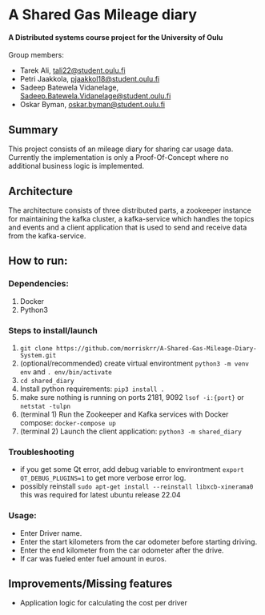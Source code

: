 # A Shared Gas Mileage diary
#### A Distributed systems course project for the University of Oulu
Group members:
- Tarek Ali, tali22@student.oulu.fi
- Petri Jaakkola, pjaakkol18@student.oulu.fi
- Sadeep Batewela Vidanelage, Sadeep.Batewela.Vidanelage@student.oulu.fi
- Oskar Byman, oskar.byman@student.oulu.fi


## Summary
This project consists of an mileage diary for sharing car usage data. Currently the implementation is only a Proof-Of-Concept where no additional business logic is implemented.

## Architecture
The architecture consists of three distributed parts, a zookeeper instance for maintaining the kafka cluster, a kafka-service which handles the topics and events and a client application that is used to send and receive data from the kafka-service.

## How to run:
### Dependencies:
1. Docker
1. Python3

### Steps to install/launch
1. `git clone https://github.com/morriskrr/A-Shared-Gas-Mileage-Diary-System.git`
1. (optional/recommended) create virtual environtment `python3 -m venv env` and `. env/bin/activate`
1. `cd shared_diary`
1. Install python requirements: `pip3 install .`
1. make sure nothing is running on ports 2181, 9092 `lsof -i:{port}` or `netstat -tulpn`
1. (terminal 1) Run the Zookeeper and Kafka services with Docker compose: `docker-compose up`
1. (terminal 2) Launch the client application: `python3 -m shared_diary`

### Troubleshooting
- if you get some Qt error, add debug variable to environtment `export QT_DEBUG_PLUGINS=1` to
    get more verbose  error log.
- possibly reinstall `sudo apt-get install --reinstall libxcb-xinerama0`
    this was required for latest ubuntu release 22.04

### Usage:
- Enter Driver name.
- Enter the start kilometers from the car odometer before starting driving.
- Enter the end kilometer from the car odometer after the drive.
- If car was fueled enter fuel amount in euros.

## Improvements/Missing features
- Application logic for calculating the cost per driver


